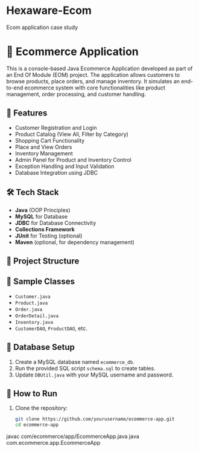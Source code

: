 # Hexaware-Ecom
Ecom application case study
# 🛒 Ecommerce Application

This is a console-based Java Ecommerce Application developed as part of an End Of Module (EOM) project. The application allows customers to browse products, place orders, and manage inventory. It simulates an end-to-end ecommerce system with core functionalities like product management, order processing, and customer handling.

## 🚀 Features

- Customer Registration and Login
- Product Catalog (View All, Filter by Category)
- Shopping Cart Functionality
- Place and View Orders
- Inventory Management
- Admin Panel for Product and Inventory Control
- Exception Handling and Input Validation
- Database Integration using JDBC

## 🛠️ Tech Stack

- **Java** (OOP Principles)
- **MySQL** for Database
- **JDBC** for Database Connectivity
- **Collections Framework**
- **JUnit** for Testing (optional)
- **Maven** (optional, for dependency management)

## 📂 Project Structure

## 🧪 Sample Classes

- `Customer.java`
- `Product.java`
- `Order.java`
- `OrderDetail.java`
- `Inventory.java`
- `CustomerDAO`, `ProductDAO`, etc.

## 🔌 Database Setup

1. Create a MySQL database named `ecommerce_db`.
2. Run the provided SQL script `schema.sql` to create tables.
3. Update `DBUtil.java` with your MySQL username and password.

## 🏁 How to Run

1. Clone the repository:
   ```bash
   git clone https://github.com/yourusername/ecommerce-app.git
   cd ecommerce-app
javac com/ecommerce/app/EcommerceApp.java
java com.ecommerce.app.EcommerceApp

